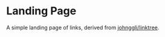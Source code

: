 # Landing Page
A simple landing page of links, derived from [johnggli/linktree](https://github.com/johnggli/linktree).
